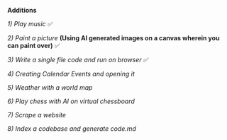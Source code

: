 **Additions**

*1) Play music*  ✅

*2) Paint a picture* **(Using AI generated images on a canvas wherein you can paint over)**  ✅

*3) Write a single file code and run on browser* ✅

*4) Creating Calendar Events and opening it*

*5) Weather with a world map*

*6) Play chess with AI on virtual chessboard*

*7) Scrape a website*

*8) Index a codebase and generate code.md*
